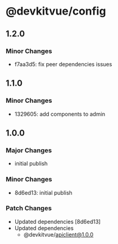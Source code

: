 # @devkitvue/config

## 1.2.0

### Minor Changes

- f7aa3d5: fix peer dependencies issues

## 1.1.0

### Minor Changes

- 1329605: add components to admin

## 1.0.0

### Major Changes

- initial publish

### Minor Changes

- 8d6ed13: initial publish

### Patch Changes

- Updated dependencies [8d6ed13]
- Updated dependencies
  - @devkitvue/apiclient@1.0.0

